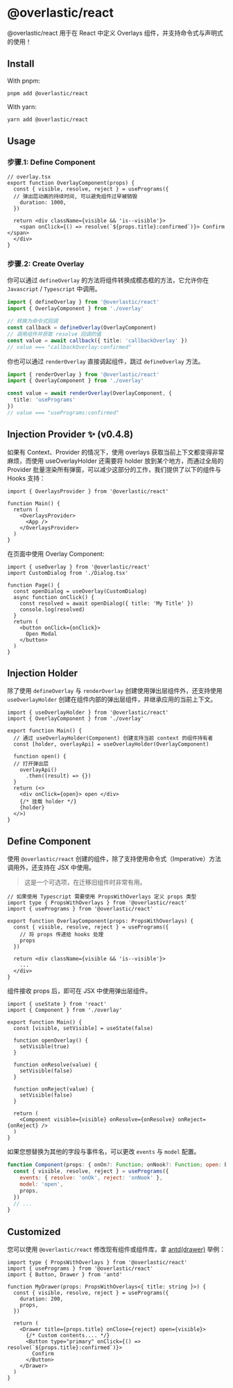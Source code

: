 # @overlastic/react

@overlastic/react 用于在 React 中定义 Overlays 组件，并支持命令式与声明式的使用！

## Install

With pnpm: 
```sh
pnpm add @overlastic/react
```

With yarn:
```sh
yarn add @overlastic/react
```

## Usage

### 步骤.1: Define Component

```tsx
// overlay.tsx
export function OverlayComponent(props) {
  const { visible, resolve, reject } = usePrograms({
  // 弹出层动画的持续时间, 可以避免组件过早被销毁
    duration: 1000,
  })

  return <div className={visible && 'is--visible'}>
    <span onClick={() => resolve(`${props.title}:confirmed`)}> Confirm </span>
  </div>
}
```

### 步骤.2: Create Overlay

你可以通过 `defineOverlay` 的方法将组件转换成模态框的方法，它允许你在 `Javascript` / `Typescript` 中调用。

```ts
import { defineOverlay } from '@overlastic/react'
import { OverlayComponent } from './overlay'

// 转换为命令式回调
const callback = defineOverlay(OverlayComponent)
// 调用组件并获取 resolve 回调的值
const value = await callback({ title: 'callbackOverlay' })
// value === "callbackOverlay:confirmed"
```

你也可以通过 `renderOverlay` 直接调起组件，跳过 `defineOverlay` 方法。

```ts
import { renderOverlay } from '@overlastic/react'
import { OverlayComponent } from './overlay'

const value = await renderOverlay(OverlayComponent, {
  title: 'usePrograms'
})
// value === "usePrograms:confirmed"
```

## Injection Provider ✨ (v0.4.8)

如果有 Context、Provider 的情况下，使用 overlays 获取当前上下文都变得非常麻烦，而使用 useOverlayHolder 还需要将 holder 放到某个地方，而通过全局的 Provider 批量渲染所有弹窗，可以减少这部分的工作，我们提供了以下的组件与 Hooks 支持：

```tsx
import { OverlaysProvider } from '@overlastic/react'

function Main() {
  return (
    <OverlaysProvider>
      <App />
    </OverlaysProvider>
  )
}
```

在页面中使用 Overlay Component:


```tsx
import { useOverlay } from '@overlastic/react'
import CustomDialog from './Dialog.tsx'

function Page() {
  const openDialog = useOverlay(CustomDialog)
  async function onClick() {
    const resolved = await openDialog({ title: 'My Title' })
    console.log(resolved)
  }
  return (
    <button onClick={onClick}>
      Open Modal
    </button>
  )
}
```

## Injection Holder

除了使用 `defineOverlay` 与 `renderOverlay` 创建使用弹出层组件外，还支持使用 `useOverlayHolder` 创建在组件内部的弹出层组件，并继承应用的当前上下文。

```tsx
import { useOverlayHolder } from '@overlastic/react'
import { OverlayComponent } from './overlay'

export function Main() {
  // 通过 useOverlayHolder(Component) 创建支持当前 context 的组件持有者
  const [holder, overlayApi] = useOverlayHolder(OverlayComponent)

  function open() {
  // 打开弹出层
    overlayApi()
      .then((result) => {})
  }
  return (<>
    <div onClick={open}> open </div>
    {/* 挂载 holder */}
    {holder}
  </>)
}
```

## Define Component

使用 `@overlastic/react` 创建的组件，除了支持使用命令式（Imperative）方法调用外，还支持在 JSX 中使用。

> 这是一个可选项，在迁移旧组件时非常有用。

```tsx
// 如果使用 Typescript 需要使用 PropsWithOverlays 定义 props 类型
import type { PropsWithOverlays } from '@overlastic/react'
import { usePrograms } from '@overlastic/react'

export function OverlayComponent(props: PropsWithOverlays) {
  const { visible, resolve, reject } = usePrograms({
    // 将 props 传递给 hooks 处理
    props
  })

  return <div className={visible && 'is--visible'}>
    ...
  </div>
}
```

组件接收 props 后，即可在 JSX 中使用弹出层组件。

```tsx
import { useState } from 'react'
import { Component } from './overlay'

export function Main() {
  const [visible, setVisible] = useState(false)

  function openOverlay() {
    setVisible(true)
  }

  function onResolve(value) {
    setVisible(false)
  }

  function onReject(value) {
    setVisible(false)
  }

  return (
    <Component visible={visible} onResolve={onResolve} onReject={onReject} />
  )
}
```

如果您想替换为其他的字段与事件名，可以更改 `events` 与 `model` 配置。

```jsx
function Component(props: { onOn?: Function; onNook?: Function; open: boolean }) {
  const { visible, resolve, reject } = usePrograms({
    events: { resolve: 'onOk', reject: 'onNook' },
    model: 'open',
    props,
  })
  // ...
}
```

## Customized

您可以使用 `@overlastic/react` 修改现有组件或组件库，拿 [antd(drawer)](https://ant.design/components/drawer-cn) 举例：

```tsx
import type { PropsWithOverlays } from '@overlastic/react'
import { usePrograms } from '@overlastic/react'
import { Button, Drawer } from 'antd'

function MyDrawer(props: PropsWithOverlays<{ title: string }>) {
  const { visible, resolve, reject } = usePrograms({
    duration: 200,
    props,
  })

  return (
    <Drawer title={props.title} onClose={reject} open={visible}>
      {/* Custom contents.... */}
      <Button type="primary" onClick={() => resolve(`${props.title}:confirmed`)}>
        Confirm
      </Button>
    </Drawer>
  )
}
```

